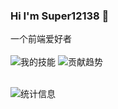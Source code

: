 ### Hi I'm Super12138 👋

一个前端爱好者
<br>
<br>
![我的技能](https://skillicons.dev/icons?i=js,ts,html,css,vue,kotlin,androidstudio)
<picture>
  <source media="(prefers-color-scheme: dark)" srcset="https://ghproxy.com/raw.githubusercontent.com/Super12138/Super12138/output/github-contribution-grid-snake-dark.svg" />
  <source media="(prefers-color-scheme: light)" srcset="https://ghproxy.com/raw.githubusercontent.com/Super12138/Super12138/output/github-contribution-grid-snake.svg" />
  <img alt="贡献趋势" src="https://ghproxy.com/raw.githubusercontent.com/Super12138/Super12138/output/github-contribution-grid-snake.svg" />
</picture>

<br>

<picture>
  <source media="(prefers-color-scheme: dark)" srcset="https://github-readme-stats.vercel.app/api?username=Super12138&theme=github_dark&show_icons=true&hide_title=true&include_all_commits=true&hide_border=true&locale=cn" />
  <source media="(prefers-color-scheme: light)" srcset="https://github-readme-stats.vercel.app/api?username=Super12138&theme=default&show_icons=true&hide_title=true&include_all_commits=true&hide_border=true&locale=cn" />
  <img alt="统计信息" src="https://github-readme-stats.vercel.app/api?username=Super12138&theme=default&show_icons=true&hide_title=true&include_all_commits=true&hide_border=true&locale=cn" />
</picture>
